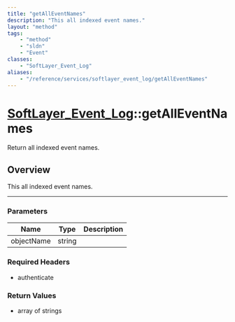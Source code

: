```yaml
---
title: "getAllEventNames"
description: "This all indexed event names."
layout: "method"
tags:
    - "method"
    - "sldn"
    - "Event"
classes:
    - "SoftLayer_Event_Log"
aliases:
    - "/reference/services/softlayer_event_log/getAllEventNames"
---
```

# [SoftLayer_Event_Log](/reference/services/SoftLayer_Event_Log)::getAllEventNames

Return all indexed event names.


## Overview 
This all indexed event names. 

-----

### Parameters 
|Name | Type | Description |
| --- | --- | --- |
|objectName| string| |


### Required Headers
* authenticate


### Return Values
* array of strings




